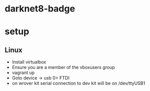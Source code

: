 # darknet8-badge

# setup 
## Linux
* Install virtualbox
* Ensure you are a member of the vboxusers group
* vagrant up 
* Goto device -> usb 0> FTDI
* on wrover kit serial connection to dev kit will be on /dev/ttyUSB1
